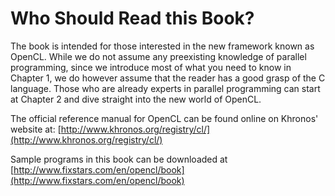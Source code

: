# Who Should Read this Book?

The book is intended for those interested in the new framework known as OpenCL. While we do not assume any preexisting knowledge of parallel programming, since we introduce most of what you need to know in Chapter 1, we do however assume that the reader has a good grasp of the C language. Those who are already experts in parallel programming can start at Chapter 2 and dive straight into the new world of OpenCL.

The official reference manual for OpenCL can be found online on Khronos' website at: [http://www.khronos.org/registry/cl/](http://www.khronos.org/registry/cl/)

Sample programs in this book can be downloaded at [http://www.fixstars.com/en/opencl/book](http://www.fixstars.com/en/opencl/book)
